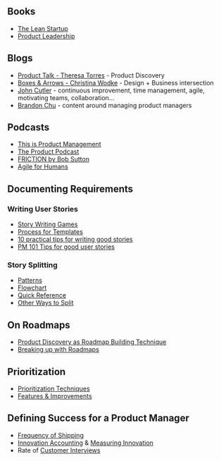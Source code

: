 ## Books

- [The Lean Startup](https://www.amazon.ca/Lean-Startup-Entrepreneurs-Continuous-Innovation/dp/0307887898)
- [Product Leadership](https://www.amazon.ca/Product-Leadership-Managers-Products-Successful/dp/1491960604)

## Blogs

- [Product Talk - Theresa Torres](https://www.producttalk.org/) - Product Discovery
- [Boxes & Arrows - Christina Wodke](http://boxesandarrows.com/) - Design + Business intersection
- [John Cutler](https://medium.com/@johnpcutler) - continuous improvement, time management, agile, motivating teams, collaboration...
- [Brandon Chu](https://medium.com/@brandonmchu) - content around managing product managers

## Podcasts
- [This is Product Management](https://www.thisisproductmanagement.com/)
- [The Product Podcast](https://itunes.apple.com/ca/podcast/the-product-podcast/id1219400787?mt=2)
- [FRICTION by Bob Sutton](https://ecorner.stanford.edu/series/friction/)
- [Agile for Humans](https://ryanripley.com/agile-for-humans/)

## Documenting Requirements

### Writing User Stories

- [Story Writing Games](https://nexxle.com/agile/downloads)
- [Process for Templates](http://codingsans.com/blog/user-stories-with-templates)
- [10 practical tips for writing good stories](http://www.romanpichler.com/blog/10-tips-writing-good-user-stories/)
- [PM 101 Tips for good user stories](https://www.cleverism.com/product-management-101-tips-writing-good-user-stories/)

### Story Splitting
- [Patterns](http://agileforall.com/patterns-for-splitting-user-stories/)
- [Flowchart](http://agileforall.com/wp-content/uploads/2012/01/Story-Splitting-Flowchart.pdf)
- [Quick Reference](http://agileforall.com/wp-content/uploads/2009/10/Story-Splitting-Cheat-Sheet.pdf)
- [Other Ways to Split](https://web.archive.org/web/20120909082905/http://lassekoskela.com:80/thoughts/7/ways-to-split-user-stories/)

## On Roadmaps
- [Product Discovery as Roadmap Building Technique](https://www.producttalk.org/2016/03/introduction-to-product-discovery/)
- [Breaking up with Roadmaps](https://medium.com/fresh-tilled-soil/dear-product-roadmap-im-breaking-up-with-you-a47cfa6ca4f7)

## Prioritization
- [Prioritization Techniques](https://foldingburritos.com/product-prioritization-techniques/)
- [Features & Improvements](https://medium.com/@freshtilledsoil/how-to-prioritize-product-features-and-improvements-8aea72c8bf27)

## Defining Success for a Product Manager
- [Frequency of Shipping](https://alphahq.com/blog/frequently-product-managers-run-experiments-ship-new-features/)
- [Innovation Accounting](https://medium.com/the-lean-enterprise/innovation-accounting-for-corporations-abbf1ab52063) & [Measuring Innovation](https://svpg.com/measuring-innovation/)
- Rate of [Customer Interviews](https://brainmates.com.au/brainrants/how-to-customer-interview/)
